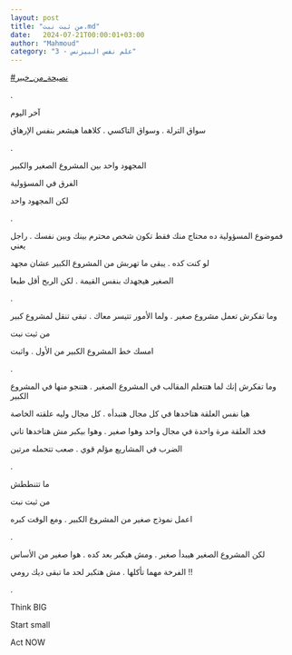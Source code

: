 ```yaml
---
layout: post
title: "من ثبت نبت.md"
date:   2024-07-21T00:00:01+03:00
author: "Mahmoud"
category: "3 - علم نفس البيزنس"
---
```

[<u>\#نصيحة_من_خبير</u>](https://www.facebook.com/hashtag/%D9%86%D8%B5%D9%8A%D8%AD%D8%A9_%D9%85%D9%86_%D8%AE%D8%A8%D9%8A%D8%B1?__eep__=6&__cft__%5b0%5d=AZWQ3adM_5tlvm3a0XZIlGB27MOUqPpEXkLKzpP4burg05PVQoVca18pNTmiL7bCr9Oasi7NpPJk1-i44i7_-lva_84bidMZuxUHJ91Klc0SL9sui-dQEHu-W6hj1JTt3esQX5YpNl7MC2jDtpWoXe81rA00JBeGkFS6-sTKA3_o9A&__tn__=*NK-R)

.

آخر اليوم

سواق الترلة . وسواق التاكسي . كلاهما هيشعر بنفس
الإرهاق

.

المجهود واحد بين المشروع الصغير والكبير

الفرق في المسؤولية

لكن المجهود واحد

.

فموضوع المسؤولية ده محتاج منك فقط تكون شخص محترم بينك
وبين نفسك . راجل يعني

لو كنت كده . يبقى ما تهربش من المشروع الكبير عشان
مجهد

الصغير هيجهدك بنفس القيمة . لكن الربح أقل طبعا

.

وما تفكرش تعمل مشروع صغير . ولما الأمور تتيسر معاك .
تبقى تنقل لمشروع كبير

من ثبت نبت

امسك خط المشروع الكبير من الأول . واثبت

.

وما تفكرش إنك لما هتتعلم المقالب في المشروع الصغير .
هتنجو منها في المشروع الكبير

هيا نفس العلقة هتاخدها في كل مجال هتبدأه . كل مجال وليه
علقته الخاصة

فخد العلقة مرة واحدة في مجال واحد وهوا صغير . وهوا بيكبر
مش هتاخدها تاني

الضرب في المشاريع مؤلم قوي . صعب تتحمله مرتين

.

ما تتنططش

من ثبت نبت

اعمل نموذج صغير من المشروع الكبير . ومع الوقت
كبره

.

لكن المشروع الصغير هيبدأ صغير . ومش هيكبر بعد كده . هوا
صغير من الأساس

الفرخة مهما تأكلها . مش هتكبر لحد ما تبقى ديك
رومي !!

.

Think BIG

Start small

Act NOW
